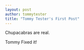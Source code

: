 ```yaml
---
layout: post
author: tommytester
title: "Tommy Tester's First Post"
---
```

Chupacabras are real.

Tommy Fixed it!
